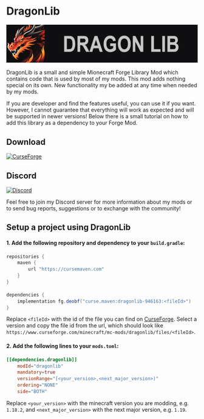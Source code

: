 # DragonLib

![Logo](https://github.com/MisterJulsen/MC-DragonLib/blob/1.18.2/src/main/resources/mod_logo.png)

DragonLib is a small and simple Mionecraft Forge Library Mod which contains code that is used by most of my mods. This mod adds nothing special on its own. New functionality my be added at any time when needed by my mods.

If you are developer and find the features useful, you can use it if you want. However, I cannot guarantee that everything will work as expected and will be supported in newer versions! Below there is a small tutorial on how to add this library as a dependency to your Forge Mod.

## **Download**
[![CurseForge](https://i.imgur.com/XZYlGVF.png)](https://www.curseforge.com/minecraft/mc-mods/dragonlib)

## **Discord**
[![Discord](https://i.imgur.com/YnDoeHs.png)](https://discord.gg/AeSbNgvc7f)

Feel free to join my Discord server for more information about my mods or to send bug reports, suggestions or to exchange with the community!

## **Setup a project using DragonLib**
#### 1. Add the following repository and dependency to your `build.gradle`:

```groovy
repositories {
    maven {
        url "https://cursemaven.com"
    }
}

dependencies {
    implementation fg.deobf("curse.maven:dragonlib-946163:<fileId>")
}
```
Replace `<fileId>` with the id of the file you can find on [CurseForge](https://www.curseforge.com/minecraft/mc-mods/dragonlib/files). Select a version and copy the file id from the url, which should look like `https://www.curseforge.com/minecraft/mc-mods/dragonlib/files/<fileId>`.

#### 2. Add the following lines to your `mods.toml`:
```toml
[[dependencies.dragonlib]]
    modId="dragonlib"
    mandatory=true
    versionRange="[<your_version>,<next_major_version>)"
    ordering="NONE"
    side="BOTH"
```
Replace `<your_version>` with the minecraft version you are modding, e.g. `1.18.2`, and `<next_major_version>` with the next major version, e.g. `1.19`.
